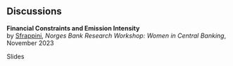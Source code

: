 ## Discussions
**Financial Constraints and Emission Intensity**<br>
by <u>Sfrappini</u>, <i>Norges Bank Research Workshop: Women in Central Banking</i>, November 2023

<buttonPDF onclick="dis1()">Slides</buttonPDF>
